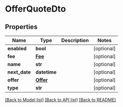 # OfferQuoteDto

## Properties
Name | Type | Description | Notes
------------ | ------------- | ------------- | -------------
**enabled** | **bool** |  | [optional] 
**fee** | [**Fee**](Fee.md) |  | [optional] 
**name** | **str** |  | [optional] 
**next_date** | **datetime** |  | [optional] 
**offer** | [**Offer**](Offer.md) |  | [optional] 
**type** | **str** |  | [optional] 

[[Back to Model list]](../README.md#documentation-for-models) [[Back to API list]](../README.md#documentation-for-api-endpoints) [[Back to README]](../README.md)


